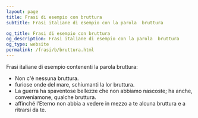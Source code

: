 ```yaml
---
layout: page
title: Frasi di esempio con bruttura 
subtitle: Frasi italiane di esempio con la parola  bruttura

og_title: Frasi di esempio con bruttura 
og_description: Frasi italiane di esempio con la parola  bruttura
og_type: website
permalink: /frasi/b/bruttura.html
---
```


Frasi italiane di esempio contenenti la parola bruttura:


- Non c'è nessuna bruttura.
- furiose onde del mare, schiumanti la lor bruttura.
- La guerra ha spaventose bellezze che non abbiamo nascoste; ha anche, conveniamone, qualche bruttura.
- affinché l’Eterno non abbia a vedere in mezzo a te alcuna bruttura e a ritrarsi da te.
